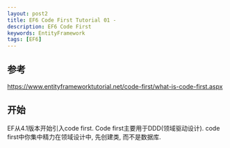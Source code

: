 ```yaml
---
layout: post2
title: EF6 Code First Tutorial 01 -
description: EF6 Code First
keywords: EntityFramework
tags: [EF6]
---
```


## 参考
https://www.entityframeworktutorial.net/code-first/what-is-code-first.aspx

## 开始
EF从4.1版本开始引入code first. Code first主要用于DDD(领域驱动设计). code first中你集中精力在领域设计中, 先创建类, 而不是数据库.

